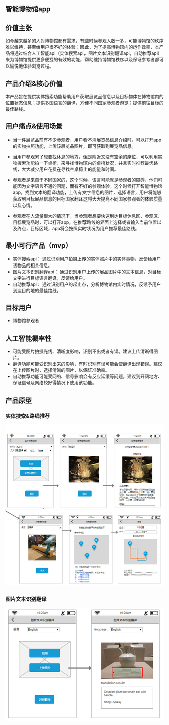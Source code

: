## 智能博物馆app
## 价值主张
如今越来越多的人对博物馆都有需求，有些时候参观人数一多，可能博物馆的秩序难以维持，甚至给用户很不好的体验；因此，为了提高博物馆内的运作效率，本产品将通过结合人工智能api（实体搜索api，图片文本识别翻译api，自动推荐api）来为博物馆提供更多便捷的有效的功能，帮助维持博物馆秩序以及保证参考者都可以愉悦地体验浏览过程。

## 产品介绍&核心价值
本产品旨在提供实体搜索功能帮助用户获取展览品信息以及目标物体在博物馆内的位置状态信息；提供多国语言的翻译，方便不同国家参观者游览；提供前往目标的最佳路线。
## 用户痛点&使用场景
* 当一件展览品前有不少参观者，用户看不清展览品信息介绍时，可以打开app的实物拍照功能，上传该展览品图片，即可获取到展览品信息。

* 当用户参观累了想要找休息的地方，但是附近又没有空余的座位，可以利用实物搜索功能拍一下桌椅，来寻找博物馆内的桌椅状况，并且实时推荐最优路线，大大减少用户花费在寻找空桌椅上的能量和时间。

* 参观者是来自于不同国家的，这个时候，语言可能就是参观者的障碍，他们可能因为文字语言不通的问题，而有不好的参观体验。这个时候打开智能博物馆app，找到文本的翻译功能，上传有文字信息的图片，选择语言，用户将能够获取到目标展品信息的目标国家翻译这将大大提高不同国家参观者的体验质量以及心情。

* 参观者在人流量很大的情况下，当参观者想要快速到达目标休息区、参观区、目标展览品时，可以打开app，在推荐路线的界面上选择或者输入当前位置以及终点，目标区域，app将会按照实时状况为用户推荐最佳路线。

## 最小可行产品（mvp）
* 实体搜索api： 通过识别用户拍摄上传的实体照片中的实体事物，反馈给用户该物品的相关信息。
* 图片文本识别翻译api： 通过识别用户上传的展品图片中的文本信息，对目标文字进行目标语言翻译，反馈给用户。
* 自动推荐api： 通过识别用户的起止点，分析博物馆内实时情况，反馈予用户到达目的地的最佳路线。

## 目标用户
* 博物馆参观者

## 人工智能概率性
* 可能受图片拍摄光线、清晰度影响，识别不出或者有误。建议上传清晰得图片。
* 翻译功能可能受识别出来的影响，有时识别有误可能会使翻译出现错误。建议在上传图片时，选择清晰的图片，以保证准确率。
* 自动推荐功能可能受网络、信号影响会有反应延缓等问题。建议到开阔地方、保证信号及网络较好得情况下使用该功能。

## 产品原型
### 实体搜索&路线推荐
![avatar](博物馆原型4.png)
![avatar](博物馆原型2.png)

### 图片文本识别翻译
![avatar](博物馆原型5.png)
